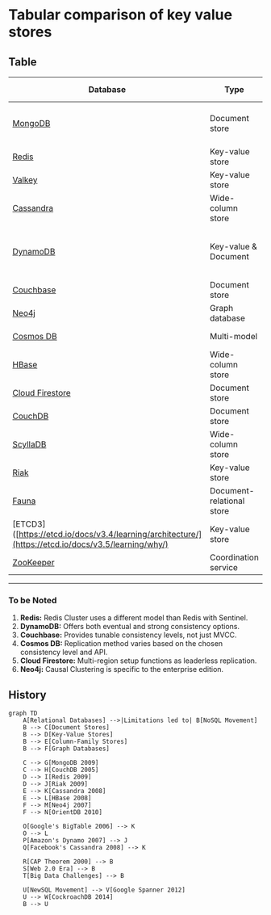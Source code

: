 # Tabular comparison of key value stores


## Table

| Database | Type | Replication Technique | Consistency Protocol | Node Discovery | Partitioning |
|----------|------|----------------------|----------------------|----------------|--------------|
| [MongoDB](https://www.mongodb.com/docs/manual/core/architecture-concepts) | Document store | Single-leader | Consensus (Raft) | Config Servers | Range-based and Hash-based |
| [Redis](https://redis.io/topics/architecture) | Key-value store | Single-leader | Eventual Consistency | Sentinel | Hash slots |
| [Valkey](https://valkey.io/) | Key-value store | Single-leader | Eventual Consistency | Sentinel | Hash slots |
| [Cassandra](https://cassandra.apache.org/doc/latest/architecture/overview.html) | Wide-column store | Leaderless | Quorum | Gossip Protocol | Hash-based |
| [DynamoDB](https://docs.aws.amazon.com/amazondynamodb/latest/developerguide/HowItWorks.html) | Key-value & Document | Leaderless | Eventual Consistency (also offers strong consistency) | Proprietary | Consistent Hashing |
| [Couchbase](https://docs.couchbase.com/server/current/learn/architecture-overview.html) | Document store | Leaderless | MVCC | Gossip Protocol | Hash-based |
| [Neo4j](https://neo4j.com/docs/operations-manual/current/architecture/) | Graph database | Causal Clustering | Raft | Core Discovery | Graph partitioning |
| [Cosmos DB](https://learn.microsoft.com/en-us/azure/cosmos-db/distribute-data-globally) | Multi-model | Leaderless (and others) | Tunable Consistency | Proprietary | Hash-based |
| [HBase](https://hbase.apache.org/book.html#architecture) | Wide-column store | Single-leader | Consensus (ZooKeeper) | ZooKeeper | Range-based |
| [Cloud Firestore](https://firebase.google.com/docs/firestore/data-model) | Document store | Multi-region | Strong Consistency | Proprietary | Automatic |
| [CouchDB](https://docs.couchdb.org/en/stable/intro/overview.html) | Document store | Leaderless | MVCC | Cluster-aware | Hash-based |
| [ScyllaDB](https://docs.scylladb.com/stable/architecture/) | Wide-column store | Leaderless | Tunable Consistency | Gossip Protocol | Consistent Hashing |
| [Riak](https://docs.riak.com/riak/kv/latest/learn/concepts/index.html) | Key-value store | Leaderless | Vector Clocks | Gossip Protocol | Consistent Hashing |
| [Fauna](https://docs.fauna.com/fauna/current/get-started/overview/#distributed-service) | Document-relational store | Multi-region Consensus (Raft+Calvinesque) | Strongly consistent | Proprietary | Consistent Hashing |
| [ETCD3]([https://etcd.io/docs/v3.4/learning/architecture/](https://etcd.io/docs/v3.5/learning/why/) | Key-value store | Multi-leader | Consensus (Raft) | Self-discovery | Hash-based |
| [ZooKeeper](https://zookeeper.apache.org/doc/r3.5.9/zookeeperOver.html) | Coordination service | Single-leader | Consensus (Zab) | Dynamic Discovery | N/A |
---

### To be Noted
1. **Redis:** Redis Cluster uses a different model than Redis with Sentinel.
2. **DynamoDB:** Offers both eventual and strong consistency options.
3. **Couchbase:** Provides tunable consistency levels, not just MVCC.
4. **Cosmos DB:** Replication method varies based on the chosen consistency level and API.
5. **Cloud Firestore:** Multi-region setup functions as leaderless replication.
6. **Neo4j:** Causal Clustering is specific to the enterprise edition.

## History

```mermaid
graph TD
    A[Relational Databases] -->|Limitations led to| B[NoSQL Movement]
    B --> C[Document Stores]
    B --> D[Key-Value Stores]
    B --> E[Column-Family Stores]
    B --> F[Graph Databases]

    C --> G[MongoDB 2009]
    C --> H[CouchDB 2005]
    D --> I[Redis 2009]
    D --> J[Riak 2009]
    E --> K[Cassandra 2008]
    E --> L[HBase 2008]
    F --> M[Neo4j 2007]
    F --> N[OrientDB 2010]

    O[Google's BigTable 2006] --> K
    O --> L
    P[Amazon's Dynamo 2007] --> J
    Q[Facebook's Cassandra 2008] --> K

    R[CAP Theorem 2000] --> B
    S[Web 2.0 Era] --> B
    T[Big Data Challenges] --> B

    U[NewSQL Movement] --> V[Google Spanner 2012]
    U --> W[CockroachDB 2014]
    B --> U
```

